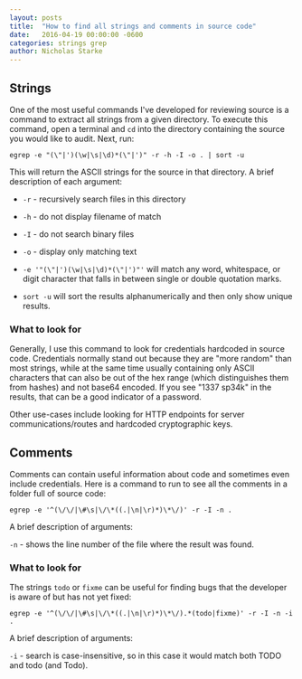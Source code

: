 ```yaml
---
layout: posts
title:  "How to find all strings and comments in source code"
date:   2016-04-19 00:00:00 -0600
categories: strings grep
author: Nicholas Starke
---
```


## Strings

One of the most useful commands I've developed for reviewing source is a command to extract all strings from a
given directory.  To execute this command, open a terminal and `cd` into the directory containing the source you 
would like to audit.  Next, run:

```
egrep -e "(\"|')(\w|\s|\d)*(\"|')" -r -h -I -o . | sort -u 
```

This will return the ASCII strings for the source in that directory.  A brief description of each argument:

* `-r` - recursively search files in this directory
* `-h` - do not display filename of match
* `-I` - do not search binary files
* `-o` - display only matching text

* `-e '"(\"|')(\w|\s|\d)*(\"|')"'` will match any word, whitespace, or digit character that falls in between single or double quotation marks.
* `sort -u` will sort the results alphanumerically and then only show unique results.

### What to look for

Generally, I use this command to look for credentials hardcoded in source code.  Credentials normally stand out because they 
are "more random" than most strings, while at the same time usually containing only ASCII characters that can also be out of the hex range (which distinguishes them from hashes) and not base64 encoded.  If you see "1337 sp34k" in the results, that can be  a good indicator of a password.  

Other use-cases include looking for HTTP endpoints for server communications/routes and hardcoded cryptographic keys.

## Comments

Comments can contain useful information about code and sometimes even include credentials.  Here is a command to run to see
all the comments in a folder full of source code:

```
egrep -e '^(\/\/|\#\s|\/\*((.|\n|\r)*)\*\/)' -r -I -n .
```

A brief description of arguments:

`-n` - shows the line number of the file where the result was found.

### What to look for

The strings `todo` or `fixme` can be useful for finding bugs that the developer is aware of but has not yet fixed:  

```
egrep -e '^(\/\/|\#\s|\/\*((.|\n|\r)*)\*\/).*(todo|fixme)' -r -I -n -i .
```

A brief description of arguments:

`-i` - search is case-insensitive, so in this case it would match both TODO and todo (and Todo).